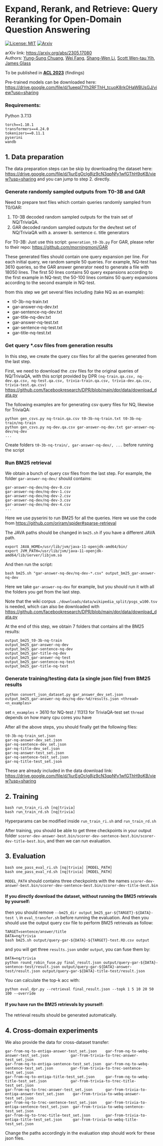# Expand, Rerank, and Retrieve: Query Reranking for Open-Domain Question Answering
[![License: MIT](https://img.shields.io/badge/License-MIT-orange.svg)](https://opensource.org/licenses/MIT)
[![Arxiv](https://img.shields.io/badge/arXiv-2305.17080-B21A1B)](https://arxiv.org/abs/2305.17080)

arXiv link: https://arxiv.org/abs/2305.17080  
Authors: 
[Yung-Sung Chuang](https://people.csail.mit.edu/yungsung/),
[Wei Fang](http://people.csail.mit.edu/weifang/),
[Shang-Wen Li](https://swdanielli.github.io/),
[Scott Wen-tau Yih](https://scottyih.org/),
[James Glass](http://groups.csail.mit.edu/sls/people/glass.shtml)

To be published in [**ACL 2023**](https://2023.aclweb.org/) (findings)

Pre-trained models can be downloaded here: https://drive.google.com/file/d/1ueepl7Yh2RFThH_tcuoK8rkOHaWBUsGJ/view?usp=sharing

### Requirements:

Python 3.7.13

```
torch==1.10.1
transformers==4.24.0
tokenizers==0.11.1
pyserini
wandb
```

## 1. Data preparation

The data preparation steps can be skip by downloading the dataset here:
https://drive.google.com/file/d/1jurEgOclg8jz9cN3qpNfy1wfGThH9oKB/view?usp=sharing
and you can jump to step 2. directly.

### Generate randomly sampled outputs from T0-3B and GAR

Need to prepare text files which contain queries randomly sampled from T0/GAR: 
1. T0-3B decoded random sampled outputs for the train set of NQ/TriviaQA.
2. GAR decoded random sampled outputs for the dev/test set of NQ/TriviaQA with a. answer b. sentence c. title generators

For T0-3B: Just use this script: `generation_t0-3b.py`
For GAR, please refer to their repo: https://github.com/morningmoni/GAR


These generated files should contain one query expansion per line. For each initial query, we random sample 50 queries. For example, NQ-test has 3610 queries, so the GAR answer generator need to generate a file with 18050 lines. The first 50 lines contains 50 query expansions according to the first example in NQ-test; the 50-100 lines contains 50 query expansions according to the second example in NQ-test.

from this step we get several files including (take NQ as an example):
- t0-3b-nq-train.txt
- gar-answer-nq-dev.txt
- gar-sentence-nq-dev.txt
- gar-title-nq-dev.txt
- gar-answer-nq-test.txt
- gar-sentence-nq-test.txt
- gar-title-nq-test.txt


### Get query \*.csv files from generation results

In this step, we create the query csv files for all the queries generated from the last step.

First, we need to download the .csv files for the original queries of NQ/TriviaQA, with this script provided by DPR `(nq-train.qa.csv, nq-dev.qa.csv, nq-test.qa.csv, trivia-train.qa.csv, trivia-dev.qa.csv, trivia-test.qa.csv)`  https://github.com/facebookresearch/DPR/blob/main/dpr/data/download_data.py

The following examples are for generating csv query files for NQ, likewise for TriviaQA:
```
python gen_csvs.py nq-train.qa.csv t0-3b-nq-train.txt t0-3b-nq-train/nq-train
python gen_csvs.py nq-dev.qa.csv gar-answer-nq-dev.txt gar-answer-nq-dev/nq-dev
...
```

Create folders `t0-3b-nq-train/, gar-answer-nq-dev/, ...` before running the script

### Run BM25 retrieval

We obtain a bunch of query csv files from the last step. For example, the folder `gar-answer-nq-dev/` should contains:

```
gar-answer-nq-dev/nq-dev-0.csv
gar-answer-nq-dev/nq-dev-1.csv
gar-answer-nq-dev/nq-dev-2.csv
gar-answer-nq-dev/nq-dev-3.csv
gar-answer-nq-dev/nq-dev-4.csv
...
```
Here we use pyserini to run BM25 for all the queries.
Here we use the code from https://github.com/oriram/spider#sparse-retrieval

The JAVA paths should be changed in `bm25.sh` if you have a different JAVA path.

```
export JAVA_HOME=/usr/lib/jvm/java-11-openjdk-amd64/bin/
export JVM_PATH=/usr/lib/jvm/java-11-openjdk-amd64/lib/server/libjvm.so
```
And then run the script:
```
bash bm25.sh "gar-answer-nq-dev/nq-dev-*.csv" output_bm25_gar-answer-nq-dev
```

Here we take `gar-answer-nq-dev` for example, but you should run it with all the folders you get from the last step.

Note that the wiki corpus `./downloads/data/wikipedia_split/psgs_w100.tsv` is needed, which can also be downloaded with https://github.com/facebookresearch/DPR/blob/main/dpr/data/download_data.py

At the end of this step, we obtain 7 folders that contains all the BM25 results:

```
output_bm25_t0-3b-nq-train
output_bm25_gar-answer-nq-dev
output_bm25_gar-sentence-nq-dev
output_bm25_gar-title-nq-dev
output_bm25_gar-answer-nq-test
output_bm25_gar-sentence-nq-test
output_bm25_gar-title-nq-test
```

### Generate training/testing data (a single json file) from BM25 results
```
python convert_json_dataset.py gar_answer_dev_set.json output_bm25_gar-answer-nq-dev/nq-dev-%d/results.json <thread> <n_examples>
```
set `n_examples` = 3610 for NQ-test / 11313 for TriviaQA-test
set `thread` depends on how many cpu cores you have

After all the above steps, you should finally get the following files:

```
t0-3b-nq-train_set.json
gar-nq-answer-dev_set.json
gar-nq-sentence-dev_set.json
gar-nq-title-dev_set.json
gar-nq-answer-test_set.json
gar-nq-sentence-test_set.json
gar-nq-title-test_set.json
```

These are already included in the data download link: 
https://drive.google.com/file/d/1jurEgOclg8jz9cN3qpNfy1wfGThH9oKB/view?usp=sharing

## 2. Training

```
bash run_train_ri.sh [nq|trivia]
bash run_train_rd.sh [nq|trivia]
```

Hyperparams can be modified inside `run_train_ri.sh` and `run_train_rd.sh`

After training, you should be able to get three checkpoints in your output folder `scorer-dev-answer-best.bin/scorer-dev-sentence-best.bin/scorer-dev-title-best.bin`, and then we can run evaluation.


## 3. Evaluation
```
bash one_pass_eval_ri.sh [nq|trivia] [MODEL_PATH]
bash one_pass_eval_rd.sh [nq|trivia] [MODEL_PATH]
```

`MODEL_PATH` should contains three checkpoints with the names `scorer-dev-answer-best.bin/scorer-dev-sentence-best.bin/scorer-dev-title-best.bin`

#### If you directly download the dataset, without running the BM25 retrievals by yourself:
then you should remove `--bm25_dir output_bm25_gar-${TARGET}-${DATA}-test \` in `eval_transfer.sh` before running the evaluation. And then you should use the output query csv file to perform BM25 retrievals as follow:
```
TARGET=sentence/answer/title
DATA=nq/trivia
bash bm25.sh output/query-gar-${DATA}-${TARGET}-test.RD.csv output
```
and you will get three `results.json` under `output`, you can fuse them by:
```
DATA=nq/trivia
python round_robin_fuse.py final_result.json output/query-gar-${DATA}-sentence-test/result.json output/query-gar-${DATA}-answer-test/result.json output/query-gar-${DATA}-title-test/result.json
```
You can calculate the top-k acc with:
```
python eval_dpr.py --retrieval final_result.json --topk 1 5 10 20 50 100 --override
```
#### If you have run the BM25 retrievals by yourself:
The retrieval results should be generated automatically.


## 4. Cross-domain experiments
We also provide the data for cross-dataset transfer:
```
gar-from-nq-to-entiqa-answer-test_set.json    gar-from-nq-to-webq-answer-test_set.json          gar-from-trivia-to-trec-answer-test_set.json
gar-from-nq-to-entiqa-sentence-test_set.json  gar-from-nq-to-webq-sentence-test_set.json        gar-from-trivia-to-trec-sentence-test_set.json
gar-from-nq-to-entiqa-title-test_set.json     gar-from-nq-to-webq-title-test_set.json           gar-from-trivia-to-trec-title-test_set.json
gar-from-nq-to-trec-answer-test_set.json      gar-from-trivia-to-entiqa-answer-test_set.json    gar-from-trivia-to-webq-answer-test_set.json
gar-from-nq-to-trec-sentence-test_set.json    gar-from-trivia-to-entiqa-sentence-test_set.json  gar-from-trivia-to-webq-sentence-test_set.json
gar-from-nq-to-trec-title-test_set.json       gar-from-trivia-to-entiqa-title-test_set.json     gar-from-trivia-to-webq-title-test_set.json
```

Change the paths accordingly in the evaluation step should work for these json files.
